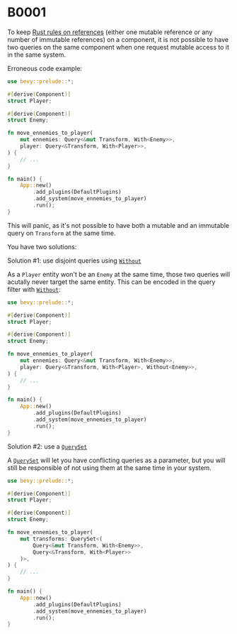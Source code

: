 # B0001

To keep [Rust rules on references](https://doc.rust-lang.org/book/ch04-02-references-and-borrowing.html#the-rules-of-references) (either one mutable reference or any number of immutable references) on a component, it is not possible to have two queries on the same component when one request mutable access to it in the same system.

Erroneous code example:

```rust
use bevy::prelude::*;

#[derive(Component)]
struct Player;

#[derive(Component)]
struct Enemy;

fn move_ennemies_to_player(
    mut ennemies: Query<&mut Transform, With<Enemy>>,
    player: Query<&Transform, With<Player>>,
) {
    // ...
}

fn main() {
    App::new()
        .add_plugins(DefaultPlugins)
        .add_system(move_ennemies_to_player)
        .run();
}
```

This will panic, as it's not possible to have both a mutable and an immutable query on `Transform` at the same time.

You have two solutions:

Solution #1: use disjoint queries using [`Without`](https://docs.rs/bevy/*/bevy/ecs/query/struct.Without.html)

As a `Player` entity won't be an `Enemy` at the same time, those two queries will acutally never target the same entity. This can be encoded in the query filter with [`Without`](https://docs.rs/bevy/*/bevy/ecs/query/struct.Without.html):

```rust
use bevy::prelude::*;

#[derive(Component)]
struct Player;

#[derive(Component)]
struct Enemy;

fn move_ennemies_to_player(
    mut ennemies: Query<&mut Transform, With<Enemy>>,
    player: Query<&Transform, With<Player>, Without<Enemy>>,
) {
    // ...
}

fn main() {
    App::new()
        .add_plugins(DefaultPlugins)
        .add_system(move_ennemies_to_player)
        .run();
}
```

Solution #2: use a [`QuerySet`](https://docs.rs/bevy/*/bevy/ecs/system/struct.QuerySet.html)

A [`QuerySet`](https://docs.rs/bevy/*/bevy/ecs/system/struct.QuerySet.html) will let you have conflicting queries as a parameter, but you will still be responsible of not using them at the same time in your system.

```rust
use bevy::prelude::*;

#[derive(Component)]
struct Player;

#[derive(Component)]
struct Enemy;

fn move_ennemies_to_player(
    mut transforms: QuerySet<(
        Query<&mut Transform, With<Enemy>>,
        Query<&Transform, With<Player>>
    )>,
) {
    // ...
}

fn main() {
    App::new()
        .add_plugins(DefaultPlugins)
        .add_system(move_ennemies_to_player)
        .run();
}
```
